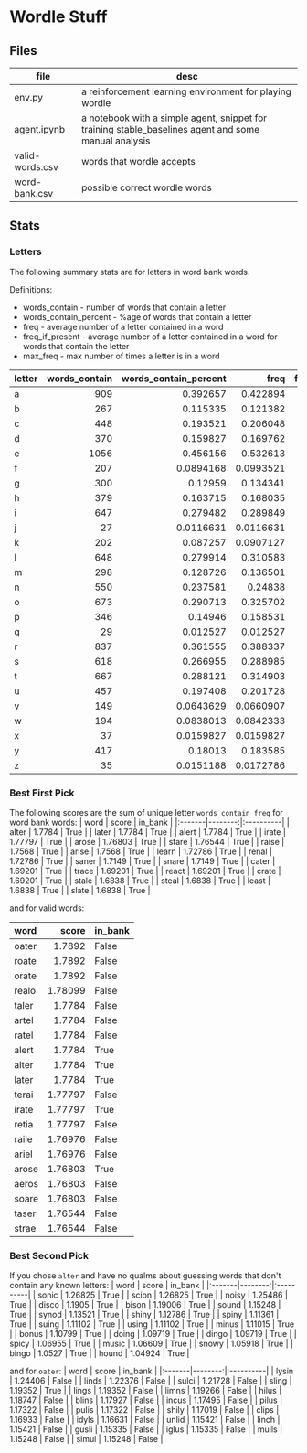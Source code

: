 # Wordle Stuff

## Files
|file|desc|
|--|--|
|env.py |a reinforcement learning environment for playing wordle|
|agent.ipynb|a notebook with a simple agent, snippet for training stable_baselines agent and some manual analysis|
|valid-words.csv| words that wordle accepts|
|word-bank.csv| possible correct wordle words|


## Stats
### Letters
The following summary stats are for letters in word bank words.

Definitions:
- words_contain - number of words that contain a letter
- words_contain_percent - %age of words that contain a letter
- freq - average number of a letter contained in a word
- freq_if_present - average number of a letter contained in a word for words that contain the letter
- max_freq - max number of times a letter is in a word

| letter   |   words_contain |   words_contain_percent |      freq |   freq_if_present |   max_freq |
|:---------|----------------:|------------------------:|----------:|------------------:|-----------:|
| a        |             909 |               0.392657  | 0.422894  |           1.07701 |          2 |
| b        |             267 |               0.115335  | 0.121382  |           1.05243 |          3 |
| c        |             448 |               0.193521  | 0.206048  |           1.06473 |          2 |
| d        |             370 |               0.159827  | 0.169762  |           1.06216 |          3 |
| e        |            1056 |               0.456156  | 0.532613  |           1.16761 |          3 |
| f        |             207 |               0.0894168 | 0.0993521 |           1.11111 |          3 |
| g        |             300 |               0.12959   | 0.134341  |           1.03667 |          2 |
| h        |             379 |               0.163715  | 0.168035  |           1.02639 |          2 |
| i        |             647 |               0.279482  | 0.289849  |           1.03709 |          2 |
| j        |              27 |               0.0116631 | 0.0116631 |           1       |          1 |
| k        |             202 |               0.087257  | 0.0907127 |           1.0396  |          2 |
| l        |             648 |               0.279914  | 0.310583  |           1.10957 |          2 |
| m        |             298 |               0.128726  | 0.136501  |           1.0604  |          3 |
| n        |             550 |               0.237581  | 0.24838   |           1.04545 |          3 |
| o        |             673 |               0.290713  | 0.325702  |           1.12036 |          2 |
| p        |             346 |               0.14946   | 0.158531  |           1.06069 |          3 |
| q        |              29 |               0.012527  | 0.012527  |           1       |          1 |
| r        |             837 |               0.361555  | 0.388337  |           1.07407 |          3 |
| s        |             618 |               0.266955  | 0.288985  |           1.08252 |          3 |
| t        |             667 |               0.288121  | 0.314903  |           1.09295 |          3 |
| u        |             457 |               0.197408  | 0.201728  |           1.02188 |          2 |
| v        |             149 |               0.0643629 | 0.0660907 |           1.02685 |          2 |
| w        |             194 |               0.0838013 | 0.0842333 |           1.00515 |          2 |
| x        |              37 |               0.0159827 | 0.0159827 |           1       |          1 |
| y        |             417 |               0.18013   | 0.183585  |           1.01918 |          2 |
| z        |              35 |               0.0151188 | 0.0172786 |           1.14286 |          2 |

### Best First Pick
The following scores are the sum of unique letter `words_contain_freq` for word bank words:
| word   |   score | in_bank   |
|:-------|--------:|:----------|
| alter  | 1.7784  | True      |
| later  | 1.7784  | True      |
| alert  | 1.7784  | True      |
| irate  | 1.77797 | True      |
| arose  | 1.76803 | True      |
| stare  | 1.76544 | True      |
| raise  | 1.7568  | True      |
| arise  | 1.7568  | True      |
| learn  | 1.72786 | True      |
| renal  | 1.72786 | True      |
| saner  | 1.7149  | True      |
| snare  | 1.7149  | True      |
| cater  | 1.69201 | True      |
| trace  | 1.69201 | True      |
| react  | 1.69201 | True      |
| crate  | 1.69201 | True      |
| stale  | 1.6838  | True      |
| steal  | 1.6838  | True      |
| least  | 1.6838  | True      |
| slate  | 1.6838  | True      |

and for valid words:

| word   |   score | in_bank   |
|:-------|--------:|:----------|
| oater  | 1.7892  | False     |
| roate  | 1.7892  | False     |
| orate  | 1.7892  | False     |
| realo  | 1.78099 | False     |
| taler  | 1.7784  | False     |
| artel  | 1.7784  | False     |
| ratel  | 1.7784  | False     |
| alert  | 1.7784  | True      |
| alter  | 1.7784  | True      |
| later  | 1.7784  | True      |
| terai  | 1.77797 | False     |
| irate  | 1.77797 | True      |
| retia  | 1.77797 | False     |
| raile  | 1.76976 | False     |
| ariel  | 1.76976 | False     |
| arose  | 1.76803 | True      |
| aeros  | 1.76803 | False     |
| soare  | 1.76803 | False     |
| taser  | 1.76544 | False     |
| strae  | 1.76544 | False     |

### Best Second Pick
If you chose `alter` and have no qualms about guessing words that don't contain any known letters:
| word   |   score | in_bank   |
|:-------|--------:|:----------|
| sonic  | 1.26825 | True      |
| scion  | 1.26825 | True      |
| noisy  | 1.25486 | True      |
| disco  | 1.1905  | True      |
| bison  | 1.19006 | True      |
| sound  | 1.15248 | True      |
| synod  | 1.13521 | True      |
| shiny  | 1.12786 | True      |
| spiny  | 1.11361 | True      |
| suing  | 1.11102 | True      |
| using  | 1.11102 | True      |
| minus  | 1.11015 | True      |
| bonus  | 1.10799 | True      |
| doing  | 1.09719 | True      |
| dingo  | 1.09719 | True      |
| spicy  | 1.06955 | True      |
| music  | 1.06609 | True      |
| snowy  | 1.05918 | True      |
| bingo  | 1.0527  | True      |
| hound  | 1.04924 | True      |

and for `oater`:
| word   |   score | in_bank   |
|:-------|--------:|:----------|
| lysin  | 1.24406 | False     |
| linds  | 1.22376 | False     |
| sulci  | 1.21728 | False     |
| sling  | 1.19352 | True      |
| lings  | 1.19352 | False     |
| limns  | 1.19266 | False     |
| hilus  | 1.18747 | False     |
| blins  | 1.17927 | False     |
| incus  | 1.17495 | False     |
| pilus  | 1.17322 | False     |
| pulis  | 1.17322 | False     |
| shily  | 1.17019 | False     |
| clips  | 1.16933 | False     |
| idyls  | 1.16631 | False     |
| unlid  | 1.15421 | False     |
| linch  | 1.15421 | False     |
| gusli  | 1.15335 | False     |
| iglus  | 1.15335 | False     |
| muils  | 1.15248 | False     |
| simul  | 1.15248 | False     |